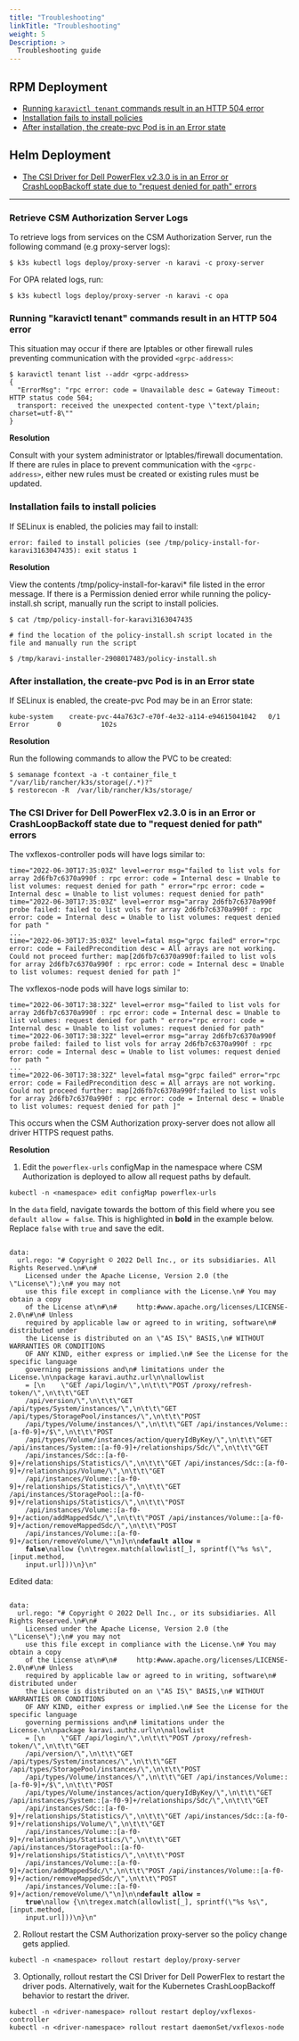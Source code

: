 ```yaml
---
title: "Troubleshooting"
linkTitle: "Troubleshooting"
weight: 5
Description: >
  Troubleshooting guide
---
```


## RPM Deployment
- [Running `karavictl tenant` commands result in an HTTP 504 error](#running-karavictl-tenant-commands-result-in-an-http-504-error)
- [Installation fails to install policies](#installation-fails-to-install-policies)
- [After installation, the create-pvc Pod is in an Error state](#after-installation-the-create-pvc-pod-is-in-an-error-state)

## Helm Deployment
- [The CSI Driver for Dell PowerFlex v2.3.0 is in an Error or CrashLoopBackoff state due to "request denied for path" errors](#the-csi-driver-for-dell-powerflex-v230-is-in-an-error-or-crashloopbackoff-state-due-to-request-denied-for-path-errors)

---

### Retrieve CSM Authorization Server Logs

To retrieve logs from services on the CSM Authorization Server, run the following command (e.g proxy-server logs):

```
$ k3s kubectl logs deploy/proxy-server -n karavi -c proxy-server
```

For OPA related logs, run:

```
$ k3s kubectl logs deploy/proxy-server -n karavi -c opa
```

### Running "karavictl tenant" commands result in an HTTP 504 error
This situation may occur if there are Iptables or other firewall rules preventing communication with the provided `<grpc-address>`:
```
$ karavictl tenant list --addr <grpc-address>
{
  "ErrorMsg": "rpc error: code = Unavailable desc = Gateway Timeout: HTTP status code 504; 
  transport: received the unexpected content-type \"text/plain; charset=utf-8\""
}
```
__Resolution__

Consult with your system administrator or Iptables/firewall documentation. If there are rules in place to 
prevent communication with the `<grpc-address>`, either new rules must be created or existing rules must be updated.

### Installation fails to install policies
If SELinux is enabled, the policies may fail to install:

```
error: failed to install policies (see /tmp/policy-install-for-karavi3163047435): exit status 1
```

__Resolution__

View the contents /tmp/policy-install-for-karavi* file listed in the error message. If there is a Permission denied error while running the policy-install.sh script, manually run the script to install policies.

```
$ cat /tmp/policy-install-for-karavi3163047435

# find the location of the policy-install.sh script located in the file and manually run the script

$ /tmp/karavi-installer-2908017483/policy-install.sh
```

### After installation, the create-pvc Pod is in an Error state
If SELinux is enabled, the create-pvc Pod may be in an Error state:

```
kube-system    create-pvc-44a763c7-e70f-4e32-a114-e94615041042   0/1     Error       0          102s
```

__Resolution__

Run the following commands to allow the PVC to be created:
```
$ semanage fcontext -a -t container_file_t  "/var/lib/rancher/k3s/storage(/.*)?"
$ restorecon -R  /var/lib/rancher/k3s/storage/
```

### The CSI Driver for Dell PowerFlex v2.3.0 is in an Error or CrashLoopBackoff state due to "request denied for path" errors
The vxflexos-controller pods will have logs similar to:
```
time="2022-06-30T17:35:03Z" level=error msg="failed to list vols for array 2d6fb7c6370a990f : rpc error: code = Internal desc = Unable to list volumes: request denied for path " error="rpc error: code = Internal desc = Unable to list volumes: request denied for path"
time="2022-06-30T17:35:03Z" level=error msg="array 2d6fb7c6370a990f probe failed: failed to list vols for array 2d6fb7c6370a990f : rpc error: code = Internal desc = Unable to list volumes: request denied for path "
...
time="2022-06-30T17:35:03Z" level=fatal msg="grpc failed" error="rpc error: code = FailedPrecondition desc = All arrays are not working. Could not proceed further: map[2d6fb7c6370a990f:failed to list vols for array 2d6fb7c6370a990f : rpc error: code = Internal desc = Unable to list volumes: request denied for path ]"
```

The vxflexos-node pods will have logs similar to:
```
time="2022-06-30T17:38:32Z" level=error msg="failed to list vols for array 2d6fb7c6370a990f : rpc error: code = Internal desc = Unable to list volumes: request denied for path " error="rpc error: code = Internal desc = Unable to list volumes: request denied for path"
time="2022-06-30T17:38:32Z" level=error msg="array 2d6fb7c6370a990f probe failed: failed to list vols for array 2d6fb7c6370a990f : rpc error: code = Internal desc = Unable to list volumes: request denied for path "
...
time="2022-06-30T17:38:32Z" level=fatal msg="grpc failed" error="rpc error: code = FailedPrecondition desc = All arrays are not working. Could not proceed further: map[2d6fb7c6370a990f:failed to list vols for array 2d6fb7c6370a990f : rpc error: code = Internal desc = Unable to list volumes: request denied for path ]"
```

This occurs when the CSM Authorization proxy-server does not allow all driver HTTPS request paths.

__Resolution__

1. Edit the `powerflex-urls` configMap in the namespace where CSM Authorization is deployed to allow all request paths by default.

```
kubectl -n <namespace> edit configMap powerflex-urls
```

In the `data` field, navigate towards the bottom of this field where you see `default allow = false`. This is highlighted in **bold** in the example below. Replace `false` with `true` and save the edit.

<pre><code>
data:
  url.rego: "# Copyright © 2022 Dell Inc., or its subsidiaries. All Rights Reserved.\n#\n#
    Licensed under the Apache License, Version 2.0 (the \"License\");\n# you may not
    use this file except in compliance with the License.\n# You may obtain a copy
    of the License at\n#\n#     http:#www.apache.org/licenses/LICENSE-2.0\n#\n# Unless
    required by applicable law or agreed to in writing, software\n# distributed under
    the License is distributed on an \"AS IS\" BASIS,\n# WITHOUT WARRANTIES OR CONDITIONS
    OF ANY KIND, either express or implied.\n# See the License for the specific language
    governing permissions and\n# limitations under the License.\n\npackage karavi.authz.url\n\nallowlist
    = [\n    \"GET /api/login/\",\n\t\t\"POST /proxy/refresh-token/\",\n\t\t\"GET
    /api/version/\",\n\t\t\"GET /api/types/System/instances/\",\n\t\t\"GET /api/types/StoragePool/instances/\",\n\t\t\"POST
    /api/types/Volume/instances/\",\n\t\t\"GET /api/instances/Volume::[a-f0-9]+/$\",\n\t\t\"POST
    /api/types/Volume/instances/action/queryIdByKey/\",\n\t\t\"GET /api/instances/System::[a-f0-9]+/relationships/Sdc/\",\n\t\t\"GET
    /api/instances/Sdc::[a-f0-9]+/relationships/Statistics/\",\n\t\t\"GET /api/instances/Sdc::[a-f0-9]+/relationships/Volume/\",\n\t\t\"GET
    /api/instances/Volume::[a-f0-9]+/relationships/Statistics/\",\n\t\t\"GET /api/instances/StoragePool::[a-f0-9]+/relationships/Statistics/\",\n\t\t\"POST
    /api/instances/Volume::[a-f0-9]+/action/addMappedSdc/\",\n\t\t\"POST /api/instances/Volume::[a-f0-9]+/action/removeMappedSdc/\",\n\t\t\"POST
    /api/instances/Volume::[a-f0-9]+/action/removeVolume/\"\n]\n\n<b>default allow =
    false</b>\nallow {\n\tregex.match(allowlist[_], sprintf(\"%s %s\", [input.method,
    input.url]))\n}\n"
</code></pre>

Edited data:

<pre><code>
data:
  url.rego: "# Copyright © 2022 Dell Inc., or its subsidiaries. All Rights Reserved.\n#\n#
    Licensed under the Apache License, Version 2.0 (the \"License\");\n# you may not
    use this file except in compliance with the License.\n# You may obtain a copy
    of the License at\n#\n#     http:#www.apache.org/licenses/LICENSE-2.0\n#\n# Unless
    required by applicable law or agreed to in writing, software\n# distributed under
    the License is distributed on an \"AS IS\" BASIS,\n# WITHOUT WARRANTIES OR CONDITIONS
    OF ANY KIND, either express or implied.\n# See the License for the specific language
    governing permissions and\n# limitations under the License.\n\npackage karavi.authz.url\n\nallowlist
    = [\n    \"GET /api/login/\",\n\t\t\"POST /proxy/refresh-token/\",\n\t\t\"GET
    /api/version/\",\n\t\t\"GET /api/types/System/instances/\",\n\t\t\"GET /api/types/StoragePool/instances/\",\n\t\t\"POST
    /api/types/Volume/instances/\",\n\t\t\"GET /api/instances/Volume::[a-f0-9]+/$\",\n\t\t\"POST
    /api/types/Volume/instances/action/queryIdByKey/\",\n\t\t\"GET /api/instances/System::[a-f0-9]+/relationships/Sdc/\",\n\t\t\"GET
    /api/instances/Sdc::[a-f0-9]+/relationships/Statistics/\",\n\t\t\"GET /api/instances/Sdc::[a-f0-9]+/relationships/Volume/\",\n\t\t\"GET
    /api/instances/Volume::[a-f0-9]+/relationships/Statistics/\",\n\t\t\"GET /api/instances/StoragePool::[a-f0-9]+/relationships/Statistics/\",\n\t\t\"POST
    /api/instances/Volume::[a-f0-9]+/action/addMappedSdc/\",\n\t\t\"POST /api/instances/Volume::[a-f0-9]+/action/removeMappedSdc/\",\n\t\t\"POST
    /api/instances/Volume::[a-f0-9]+/action/removeVolume/\"\n]\n\n<b>default allow =
    true</b>\nallow {\n\tregex.match(allowlist[_], sprintf(\"%s %s\", [input.method,
    input.url]))\n}\n"
</code></pre>

2. Rollout restart the CSM Authorization proxy-server so the policy change gets applied.

```
kubectl -n <namespace> rollout restart deploy/proxy-server
```

3. Optionally, rollout restart the CSI Driver for Dell PowerFlex to restart the driver pods. Alternatively, wait for the Kubernetes CrashLoopBackoff behavior to restart the driver.

```
kubectl -n <driver-namespace> rollout restart deploy/vxflexos-controller
kubectl -n <driver-namespace> rollout restart daemonSet/vxflexos-node
```
